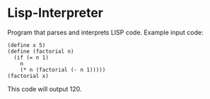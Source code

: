 # Lisp-Interpreter
Program that parses and interprets LISP code. Example input code:
```
(define x 5)
(define (factorial n) 
  (if (= n 1) 
    n 
    (* n (factorial (- n 1)))))
(factorial x)
```
This code will output 120.
